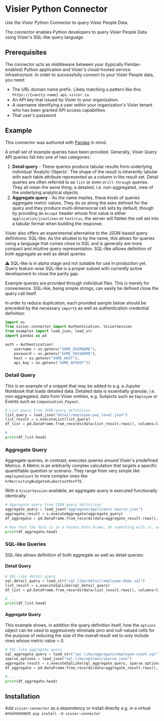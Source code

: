 # Visier Python Connector
Use the Visier Python Connector to query Visier People Data.

The connector enables Python developers to query Visier People Data using Visier's SQL-like query language. 

## Prerequisites
The connector acts as middleware between your (typically Pandas-enabled) Python application and Visier's cloud-hosted service infrastructure. In order to successfully connect to your Visier People data, you need:
* The URL domain name prefix. Likely matching a pattern like this: `https://{vanity-name}.api.visier.io`.
* An API key that issued by Visier to your organization.
* A username identifying a user within your organization's Visier tenant who has been granted API access capabilities.
* That user's password

## Example
This connector was authored with [Pandas](https://pandas.pydata.org/) in mind.

A small set of example queries have been provided. Generally, Visier Query API queries fall into one of two categories:
1. **Detail query** - These queries produce tabular results from underlying individual 'Analytic Objects'. The shape of the result is inherently tabular with each table attribute represented as a column in the result set. Detail queries are often referred to as `list` or even `drill-through` queries. They all mean the same thing; a detailed, i.e. non-aggregated, view of the underlying analytical objects.
1. **Aggregate query** - As the name implies, these kinds of queries aggregate metric values. They do so along the axes defined for the query and they produce multi-dimensional cell sets by default, though by providing an `Accept` header whose first value is either `application/jsonlines` or `text/csv`, the server will flatten the cell set into a tabular format when building the response.

Visier also offers an experimental alternative to the JSON-based query definitions: SQL-like. As the alluded to by the name, this allows for queries using a language that comes close to SQL and is generally are more compact and intuitive query representation. SQL-like alllows definition of both aggregate as well as detail queries

:warning: SQL-like is in alpha stage and not suitable for use in production yet. Query feature-wise SQL-like is a proper subset with currently active development to close the parity gap.

Example queries are provided through individual files. This is merely for convenience. SQL-like, being simple strings, can easily be defined close the query call itself.

In order to reduce duplication, each provided sample below should be preceded by the necessary `import`s as well as authentication credential definition:
```python
import os
from visier.connector import Authentication, VisierSession
from examples import load_json, load_str
import pandas as pd

auth = Authentication(
    username = os.getenv("SOME_USERNAME"),
    password = os.getenv("SOME_PASSWORD"),
    host = os.getenv("SOME_HOST"),
    api_key = os.getenv("SOME_APIKEY"))
```

### Detail Query
This is an example of a snippet that may be added to e.g. a Jupyter Notebook that loads detailed data. Detailed data is essentially granular, i.e. non-aggregated, data from Visier entities, e.g. Subjects such as `Employee` or Events such as `Compensation_Payout`.
```python
# List query from JSON query definition
list_query = load_json("detail/employee-pay_level.json")
list_result = s.executeList(list_query)
df_list = pd.DataFrame.from_records(data=list_result.rows(), columns=list_result.header)

# ...
print(df_list.head)
```

### Aggregate Query
Aggregate queries, in contrast, executes queries around Visier's predefined Metrics. A Metric is an arbitrarily complex calculation that targets a specific quantifiable question or scenario. They range from very simple like `employeeCount` to more complex ones like `hrRecruitingBudgetedLaborCostPerFTE`. 

With a `VisierSession` available, an aggregate query is executed functionally identically:
```python
# Aggregate query from JSON query definition
aggregate_query = load_json("aggregate/applicants-source.json")
aggregate_result = s.executeAggregate(aggregate_query)
df_aggregate = pd.DataFrame.from_records(data=aggregate_result.rows(), columns=aggregate_result.header)

# Now that the data is in a Pandas Data Frame, do something with it, or just...
print(df_aggregate.head)
```

### SQL-like Queries
SQL-like allows definition of both aggregate as well as detail queries:

#### Detail Query
```python
# SQL-like detail query
sql_detail_query = load_str("sql-like/detail/employee-demo.sql")
list_result = s.executeSqlLike(sql_detail_query)
df_list = pd.DataFrame.from_records(data=list_result.rows(), columns=list_result.header)

# ...
print(df_list.head)
```

#### Aggregate Query
This example shows, in addition the query definition itself, how the `options` object can be used to aggressively eliminate zero and null-valued cells for the purpose of reducing the size of the overall result set to only include rows whose metric value > 0.
```python
# SQL-like aggregate query
sql_aggregate_query = load_str("sql-like/aggregate/employee-count.sql")
sparse_options = load_json("sql-like/options/sparse.json")
aggregate_result = s.executeSqlLike(sql_aggregate_query, sparse_options)
df_aggregate = pd.DataFrame.from_records(data=aggregate_result.rows(), columns=aggregate_result.header)

# ...
print(df_aggregate.head)
```

## Installation
Add `visier-connector` as a dependency or install directly e.g. in a virtual environment: `pip install -U visier-connector`